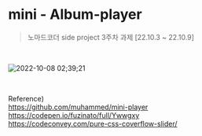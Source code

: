 # mini - Album-player


> 노마드코더 side project 3주차 과제 [22.10.3 ~ 22.10.9]

<br/>

![2022-10-08 02;39;21](https://user-images.githubusercontent.com/95308384/194617587-63f201df-b966-4985-95e9-ac2a2b7c4fcd.gif)


<br/>

Reference)<br/>
https://github.com/muhammed/mini-player <br/>
https://codepen.io/fuzinato/full/Ywwgxy <br/>
https://codeconvey.com/pure-css-coverflow-slider/

